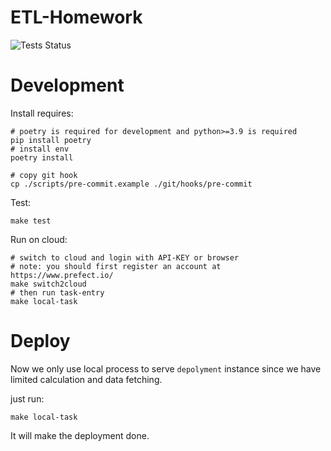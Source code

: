 # ETL-Homework

![Tests Status](https://github.com/winkidney/ETL-Homework/actions/workflows/py-tests.yml/badge.svg)

# Development

Install requires:
```shell
# poetry is required for development and python>=3.9 is required
pip install poetry
# install env
poetry install

# copy git hook
cp ./scripts/pre-commit.example ./git/hooks/pre-commit
```

Test:
```shell
make test
```

Run on cloud:
```shell
# switch to cloud and login with API-KEY or browser
# note: you should first register an account at https://www.prefect.io/
make switch2cloud
# then run task-entry
make local-task
```

# Deploy
Now we only use local process to serve `depolyment` instance since we have limited calculation and data fetching.

just run:

```shell
make local-task
```

It will make the deployment done.
